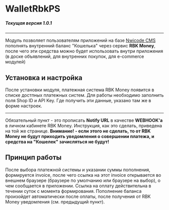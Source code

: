 # WalletRbkPS
##### Текущая версия  1.0.1
------------
Модуль позволяет пользователям приложений на базе [Nwicode CMS][nwicode_link] пополнять внутренний баланс "Кошелька" через сервис **RBK Money**, после чего эти средства можно будет использовать внутри приложения (в доске объявлений, для внутренних покупок, для e-commerce модулей)

Установка и настройка
------------
После установки модуля, платежная система RBK Money появится в списке достпных платежных систем. Для работы необходимо заполнить поля Shop ID и API Key. Где получить эти данные, указано там же в форме настроек.

------------
Обязательный пункт - это прописать **Notify URL** в качестве **WEBHOOK'а** в личном кабинете RBK Money. Инструкция, как это сделать, приведена на той же странице.
**Внимание! - если этого не сделать, то от RBK Money не будут приходить уведомления о совершении платежа, и средства на "Кошелек" зачисляться не будут!**


Принцип работы
------------
После выбора платежной системы и указании суммы пополнения, формируется invoice, после чего ссылка на этот invoice открывается во внешнем браузере (браузере по умолчанию или браузере на выбор), о чем сообщается в приложении. Ссылка на оплату действительна в течении суток с момента формирования. 
Пополнение баланса произойдет автоматически после оплаты, после получения от RBK Money уведомления (см. предыдущий пункт).


[nwicode_link]: https://nwicode.com "Nwicode CMS"
